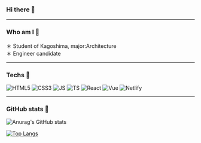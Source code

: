 ### Hi there 👋
<hr />

### Who am I 🕺

＊ Student of Kagoshima, major:Architecture
<br>＊ Engineer candidate<br/>
<hr />


### Techs 🐣

![HTML5](https://img.shields.io/badge/HTML5-E34F26?style=for-the-badge&logo=html5&logoColor=white)
![CSS3](https://img.shields.io/badge/CSS3-1572B6?style=for-the-badge&logo=css3&logoColor=white)
![JS](https://img.shields.io/badge/JavaScript-F7DF1E?style=for-the-badge&logo=javascript&logoColor=black)
![TS](https://img.shields.io/badge/TypeScript-007ACC?style=for-the-badge&logo=typescript&logoColor=white)
![React](https://img.shields.io/badge/React-20232A?style=for-the-badge&logo=react&logoColor=61DAFB)
![Vue](https://img.shields.io/badge/Vue.js-35495E?style=for-the-badge&logo=vue.js&logoColor=4FC08D)
![Netlify](https://img.shields.io/badge/Netlify-00C7B7?style=for-the-badge&logo=netlify&logoColor=white)
<hr/>

### GitHub stats 🌱
![Anurag's GitHub stats](https://github-readme-stats.vercel.app/api?username=komurananami&show_icons=true&theme=radical)

[![Top Langs](https://github-readme-stats.vercel.app/api/top-langs/?username=komurananami&layout=compact&theme=radical)](https://github.com/komurananami/github-readme-stats)



<!--
**komurananami/komurananami** is a ✨ _special_ ✨ repository because its `README.md` (this file) appears on your GitHub profile.



Here are some ideas to get you started:

- 🔭 I’m currently working on ...
- 🌱 I’m currently learning ...
- 👯 I’m looking to collaborate on ...
- 🤔 I’m looking for help with ...
- 💬 Ask me about ...
- 📫 How to reach me: ...
- 😄 Pronouns: ...
- ⚡ Fun fact: ...
-->
